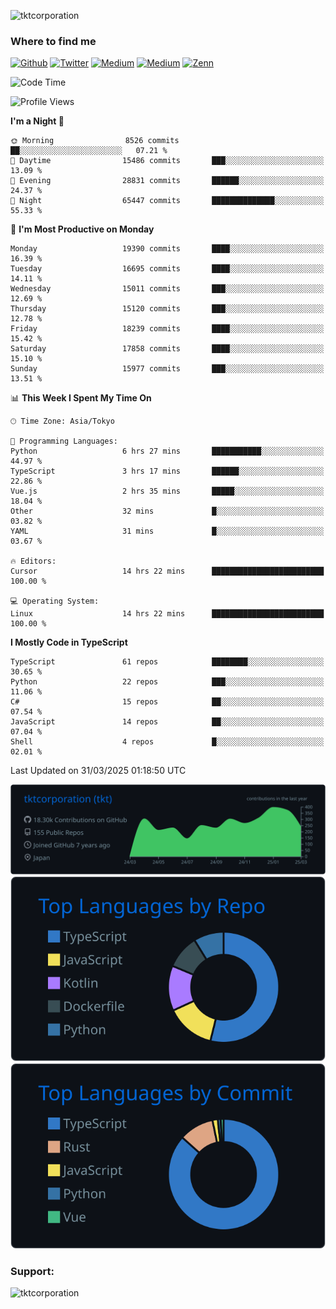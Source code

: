 <p align="left"> <img src="https://komarev.com/ghpvc/?username=tktcorporation&label=Profile%20views&color=0e75b6&style=flat" alt="tktcorporation" /> </p>

<h3>Where to find me</h3>
<p>
<a href="https://github.com/tktcorporation" target="_blank"><img alt="Github" src="https://img.shields.io/badge/GitHub-%2312100E.svg?&style=for-the-badge&logo=Github&logoColor=white" /></a>
<a href="https://twitter.com/tktcorporation" target="_blank"><img alt="Twitter" src="https://img.shields.io/badge/twitter-%231DA1F2.svg?&style=for-the-badge&logo=twitter&logoColor=white" /></a>
<a href="https://www.linkedin.com/in/tktcorporation" target="_blank"><img alt="Medium" src="https://img.shields.io/badge/linkdin-0a66c2.svg?&style=for-the-badge&logo=linkedin&logoColor=white" /></a>
<a href="https://qiita.com/tktcorporation" target="_blank"><img alt="Medium" src="https://img.shields.io/badge/qiita-55C500.svg?&style=for-the-badge&logo=qiita&logoColor=white" /></a>
<a href="https://zenn.dev/tktcorporation" target="_blank"><img alt="Zenn" src="https://img.shields.io/badge/Zenn-3EA8FF.svg?&style=for-the-badge&logo=Zenn&logoColor=white" /></a>
</p>
  
<!--START_SECTION:waka-->
![Code Time](http://img.shields.io/badge/Code%20Time-2%2C256%20hrs%2019%20mins-blue)

![Profile Views](http://img.shields.io/badge/Profile%20Views-0-blue)

**I'm a Night 🦉** 

```text
🌞 Morning                8526 commits        ██░░░░░░░░░░░░░░░░░░░░░░░   07.21 % 
🌆 Daytime                15486 commits       ███░░░░░░░░░░░░░░░░░░░░░░   13.09 % 
🌃 Evening                28831 commits       ██████░░░░░░░░░░░░░░░░░░░   24.37 % 
🌙 Night                  65447 commits       ██████████████░░░░░░░░░░░   55.33 % 
```
📅 **I'm Most Productive on Monday** 

```text
Monday                   19390 commits       ████░░░░░░░░░░░░░░░░░░░░░   16.39 % 
Tuesday                  16695 commits       ████░░░░░░░░░░░░░░░░░░░░░   14.11 % 
Wednesday                15011 commits       ███░░░░░░░░░░░░░░░░░░░░░░   12.69 % 
Thursday                 15120 commits       ███░░░░░░░░░░░░░░░░░░░░░░   12.78 % 
Friday                   18239 commits       ████░░░░░░░░░░░░░░░░░░░░░   15.42 % 
Saturday                 17858 commits       ████░░░░░░░░░░░░░░░░░░░░░   15.10 % 
Sunday                   15977 commits       ███░░░░░░░░░░░░░░░░░░░░░░   13.51 % 
```


📊 **This Week I Spent My Time On** 

```text
🕑︎ Time Zone: Asia/Tokyo

💬 Programming Languages: 
Python                   6 hrs 27 mins       ███████████░░░░░░░░░░░░░░   44.97 % 
TypeScript               3 hrs 17 mins       ██████░░░░░░░░░░░░░░░░░░░   22.86 % 
Vue.js                   2 hrs 35 mins       █████░░░░░░░░░░░░░░░░░░░░   18.04 % 
Other                    32 mins             █░░░░░░░░░░░░░░░░░░░░░░░░   03.82 % 
YAML                     31 mins             █░░░░░░░░░░░░░░░░░░░░░░░░   03.67 % 

🔥 Editors: 
Cursor                   14 hrs 22 mins      █████████████████████████   100.00 % 

💻 Operating System: 
Linux                    14 hrs 22 mins      █████████████████████████   100.00 % 
```

**I Mostly Code in TypeScript** 

```text
TypeScript               61 repos            ████████░░░░░░░░░░░░░░░░░   30.65 % 
Python                   22 repos            ███░░░░░░░░░░░░░░░░░░░░░░   11.06 % 
C#                       15 repos            ██░░░░░░░░░░░░░░░░░░░░░░░   07.54 % 
JavaScript               14 repos            ██░░░░░░░░░░░░░░░░░░░░░░░   07.04 % 
Shell                    4 repos             █░░░░░░░░░░░░░░░░░░░░░░░░   02.01 % 
```




 Last Updated on 31/03/2025 01:18:50 UTC
<!--END_SECTION:waka-->

[![](https://raw.githubusercontent.com/tktcorporation/tktcorporation/master/profile-summary-card-output/github_dark/0-profile-details.svg)](https://github.com/vn7n24fzkq/github-profile-summary-cards)
[![](https://raw.githubusercontent.com/tktcorporation/tktcorporation/master/profile-summary-card-output/github_dark/1-repos-per-language.svg)](https://github.com/vn7n24fzkq/github-profile-summary-cards) [![](https://raw.githubusercontent.com/tktcorporation/tktcorporation/master/profile-summary-card-output/github_dark/2-most-commit-language.svg)](https://github.com/vn7n24fzkq/github-profile-summary-cards)

<h3 align="left">Support:</h3>
<p><a href="https://www.buymeacoffee.com/tktcorporation"> <img align="left" src="https://cdn.buymeacoffee.com/buttons/v2/default-yellow.png" height="50" width="210" alt="tktcorporation" /></a></p><br><br>
